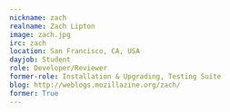```yaml
---
nickname: zach
realname: Zach Lipton
image: zach.jpg
irc: zach
location: San Francisco, CA, USA
dayjob: Student
role: Developer/Reviewer
former-role: Installation & Upgrading, Testing Suite
blog: http://weblogs.mozillazine.org/zach/
former: True
---
```


